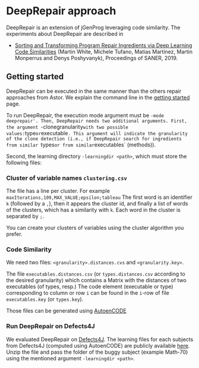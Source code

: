 # DeepRepair approach

DeepRepair is an extension of jGenProg leveraging code similarity. The experiments about DeepRepair are described in

* [Sorting and Transforming Program Repair Ingredients via Deep Learning Code Similarities](https://arxiv.org/pdf/1707.04742.pdf) (Martin White, Michele Tufano, Matias Martinez, Martin Monperrus and Denys Poshyvanyk), Proceedings of SANER, 2019.


## Getting started

DeepRepair can be executed in the same manner than the others repair approaches from Astor.
We explain the command line in the [getting started](getting-starting) page.

To run DeepRepair, the execution mode argument must be `-mode deeprepair'.
Then, DeepRepair needs two additional arguments.
First, the argument `-clonegranularity` with two possible values: `type` or `executable`.
This argument will indicate the granularity of the clone detection (i.e., if DeepRepair search for ingredients from similar `types` or from similar `executables` (methods)). 

Second, the learning directory `-learningdir <path>`, which must store the following files:

### Cluster of variable names `clustering.csv`

The file has a line per cluster.
For example `maxIterations,109,MAX_VALUE;epsilon;tableau`
The first word is an identifier `k`  (followed by a `,`),  then it appears the cluster id, and finally a list of words of the clusters, which has a similarity with `k`.
 Each word in the cluster is separated by `;`.
  
You can create your clusters of variables using the cluster algorithm you prefer.


### Code Similarity

We need two files: `<granularity>.distances.cvs`  and `<granularity.key>`. 

The file `executables.distances.csv` (or `types.distances.csv` according to the desired granularity) which contains a Matrix with the distances of two executables (of types, resp.)
The code element (executable or type) corresponding to column or row `i` can be found in the `i`-row of file `executables.key` (or `types.key`).

Those files can be generated using [AutoenCODE](https://github.com/micheletufano/AutoenCODE)


### Run DeepRepair on Defects4J

We evaluated DeepRepair on [Defects4J](https://github.com/rjust/defects4j).
The learning files for each subjects from Defects4J (computed using AutoenCODE) are publicly available [here](https://drive.google.com/open?id=1x00FIHGdiYbrFLJQskaRvU84kv1GBert).
Unzip the file and pass the folder of the buggy subject (example Math-70) using the mentioned argument  `-learningdir <path>`. 




